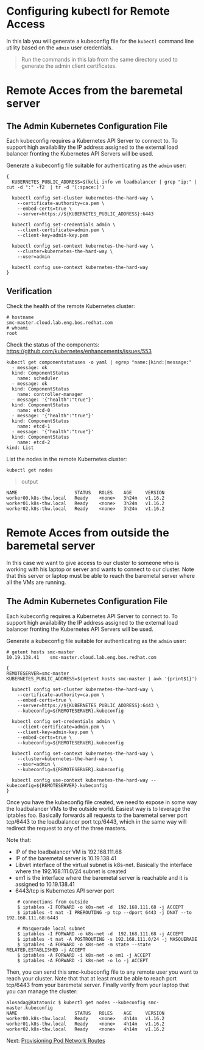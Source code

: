 # Configuring kubectl for Remote Access 

In this lab you will generate a kubeconfig file for the `kubectl` command line utility based on the `admin` user credentials.

> Run the commands in this lab from the same directory used to generate the admin client certificates.

# Remote Acces from the baremetal server

## The Admin Kubernetes Configuration File

Each kubeconfig requires a Kubernetes API Server to connect to. To support high availability the IP address assigned to the external load balancer fronting the Kubernetes API Servers will be used.

Generate a kubeconfig file suitable for authenticating as the `admin` user:

```
{
  KUBERNETES_PUBLIC_ADDRESS=$(kcli info vm loadbalancer | grep "ip:" | cut -d ":" -f2  | tr -d '[:space:]')

  kubectl config set-cluster kubernetes-the-hard-way \
    --certificate-authority=ca.pem \
    --embed-certs=true \
    --server=https://${KUBERNETES_PUBLIC_ADDRESS}:6443

  kubectl config set-credentials admin \
    --client-certificate=admin.pem \
    --client-key=admin-key.pem

  kubectl config set-context kubernetes-the-hard-way \
    --cluster=kubernetes-the-hard-way \
    --user=admin

  kubectl config use-context kubernetes-the-hard-way
}
```

## Verification

Check the health of the remote Kubernetes cluster:

```
# hostname
smc-master.cloud.lab.eng.bos.redhat.com
# whoami
root
```
Check the status of the components: https://github.com/kubernetes/enhancements/issues/553

```
kubectl get componentstatuses -o yaml | egrep "name:|kind:|message:"
  - message: ok
  kind: ComponentStatus
    name: scheduler
  - message: ok
  kind: ComponentStatus
    name: controller-manager
  - message: '{"health":"true"}'
  kind: ComponentStatus
    name: etcd-0
  - message: '{"health":"true"}'
  kind: ComponentStatus
    name: etcd-1
  - message: '{"health":"true"}'
  kind: ComponentStatus
    name: etcd-2
kind: List
```

List the nodes in the remote Kubernetes cluster:

```
kubectl get nodes
```

> output

```
NAME                     STATUS   ROLES    AGE     VERSION
worker00.k8s-thw.local   Ready    <none>   3h24m   v1.16.2
worker01.k8s-thw.local   Ready    <none>   3h24m   v1.16.2
worker02.k8s-thw.local   Ready    <none>   3h24m   v1.16.2

```

# Remote Acces from outside the baremetal server

In this case we want to give access to our cluster to someone who is working with his laptop or server and wants to connect to our cluster. Note that this server or laptop must be able to reach the baremetal server where all the VMs are running.


## The Admin Kubernetes Configuration File

Each kubeconfig requires a Kubernetes API Server to connect to. To support high availability the IP address assigned to the external load balancer fronting the Kubernetes API Servers will be used.

Generate a kubeconfig file suitable for authenticating as the `admin` user:

```
# getent hosts smc-master
10.19.138.41    smc-master.cloud.lab.eng.bos.redhat.com
```

```
{
REMOTESERVER=smc-master
KUBERNETES_PUBLIC_ADDRESS=$(getent hosts smc-master | awk '{print$1}')

  kubectl config set-cluster kubernetes-the-hard-way \
    --certificate-authority=ca.pem \
    --embed-certs=true \
    --server=https://${KUBERNETES_PUBLIC_ADDRESS}:6443 \
    --kubeconfig=${REMOTESERVER}.kubeconfig

  kubectl config set-credentials admin \
    --client-certificate=admin.pem \
    --client-key=admin-key.pem \
    --embed-certs=true \
    --kubeconfig=${REMOTESERVER}.kubeconfig

  kubectl config set-context kubernetes-the-hard-way \
    --cluster=kubernetes-the-hard-way \
    --user=admin \
    --kubeconfig=${REMOTESERVER}.kubeconfig

  kubectl config use-context kubernetes-the-hard-way --kubeconfig=${REMOTESERVER}.kubeconfig
}
```

Once you have the kubeconfig file created, we need to expose in some way the loadbalancer VMs to the outside world. Easiest way is to leverage the iptables foo. Basically forwards all requests to the baremetal server port tcp/6443 to the loadbalancer port tcp/6443, which in the same way will redirect the request to any of the three masters.

Note that:

* IP of the loadbalancer VM is  192.168.111.68 
* IP of the baremetal server is 10.19.138.41 
* Libvirt interface of the virtual subnet is k8s-net. Basically the interface where the 192.168.111.0/24 subnet is created
* em1 is the interface where the baremetal server is reachable and it is assigned to 10.19.138.41
* 6443/tcp is Kubernetes API server port

```
    # connections from outside
    $ iptables -I FORWARD -o k8s-net -d  192.168.111.68 -j ACCEPT
    $ iptables -t nat -I PREROUTING -p tcp --dport 6443 -j DNAT --to 192.168.111.68:6443

    # Masquerade local subnet
    $ iptables -I FORWARD -o k8s-net -d  192.168.111.68 -j ACCEPT
    $ iptables -t nat -A POSTROUTING -s 192.168.111.0/24 -j MASQUERADE
    $ iptables -A FORWARD -o k8s-net -m state --state RELATED,ESTABLISHED -j ACCEPT
    $ iptables -A FORWARD -i k8s-net -o em1 -j ACCEPT
    $ iptables -A FORWARD -i k8s-net -o lo -j ACCEPT
```


Then, you can send this smc-kubeconfig file to any remote user you want to reach your cluster. Note that that at least must be able to reach port tcp/6443 from your baremetal server. Finally verify from your laptop that you can manage the cluster:

```
alosadag@Katatonic $ kubectl get nodes --kubeconfig smc-master.kubeconfig 
NAME                     STATUS   ROLES    AGE     VERSION
worker00.k8s-thw.local   Ready    <none>   4h14m   v1.16.2
worker01.k8s-thw.local   Ready    <none>   4h14m   v1.16.2
worker02.k8s-thw.local   Ready    <none>   4h14m   v1.16.2

```


Next: [Provisioning Pod Network Routes](11-pod-network-routes.md)
